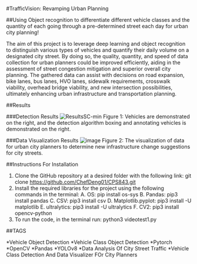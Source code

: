 #TrafficVision: Revamping Urban Planning

##Using Object recognition to differentiate different vehicle classes and the quantity of each going through a pre-determined street each day for urban city planning!

The aim of this project is to leverage deep learning and object recognition to distinguish various types of vehicles and quantify their daily volume on a designated city street. By doing so, the quality, quantity, and speed of data collection for urban planners could be improved efficiently, aiding in the assessment of street congestion mitigation and superior overall city planning. The gathered data can assist with decisions on road expansion, bike lanes, bus lanes, HVO lanes, sidewalk requirements, crosswalk viability, overhead bridge viability, and new intersection possibilities, ultimately enhancing urban infrastructure and transportation planning.

##Results

###Detection Results
![ResultsSC-min](https://github.com/ChefDeng01/CPS843/assets/64322365/08cae90a-9e4e-404d-b51f-7a032708a931)
Figure 1: Vehicles are demonstrated on the right, and the detection algorithm boxing and annotating vehicles is demonstrated on the right. 

###Data Visualization Results
![image](https://github.com/ChefDeng01/CPS843/assets/64322365/8f48813a-0cdb-45ae-baa1-5534a8ae9606)
Figure 2: The visualization of data for urban city planners to determine new infrastructure change suggestions for city streets.

##Instructions For Installation

1. Clone the GitHub repository at a desired folder with the following link: git clone https://github.com/ChefDeng01/CPS843.git
2. Install the required libraries for the project using the following commands in the terminal:
    A. OS: pip install os-sys
    B. Pandas: pip3 install pandas
    C. CSV: pip3 install csv
    D. Matplotlib.pyplot: pip3 install -U matplotlib
    E. ultralytics: pip3 install -U ultralytics
    F. CV2: pip3 install opencv-python
3. To run the code, in the terminal run: python3 videotest1.py

##TAGS

*Vehicle Object Detection
*Vehicle Class Object Detection
*Pytorch
*OpenCV
*Pandas
*YOLOv8
*Data Analysis Of City Street Traffic
*Vehicle Class Detection And Data Visualizer FOr City Planners
